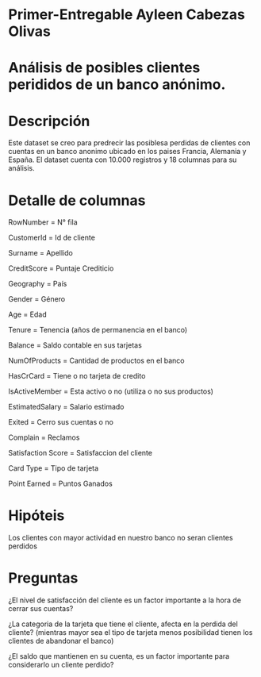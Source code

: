 # Primer-Entregable Ayleen Cabezas Olivas
# Análisis de posibles clientes perididos de un banco anónimo. 

# Descripción

Este dataset se creo para predrecir las posiblesa perdidas de clientes con cuentas en un banco anonimo ubicado en los paises Francia, Alemania y España.
El dataset cuenta con 10.000 registros y 18 columnas para su análisis. 

# Detalle de columnas

RowNumber = N° fila

CustomerId = Id de cliente

Surname = Apellido

CreditScore = Puntaje Crediticio

Geography = País

Gender = Género 

Age = Edad

Tenure = Tenencia (años de permanencia en el banco)

Balance = Saldo contable en sus tarjetas

NumOfProducts = Cantidad de productos en el banco

HasCrCard = Tiene o no tarjeta de credito

IsActiveMember = Esta activo o no (utiliza o no sus productos)

EstimatedSalary = Salario estimado

Exited = Cerro sus cuentas o no 

Complain = Reclamos

Satisfaction Score = Satisfaccion del cliente

Card Type = Tipo de tarjeta

Point Earned = Puntos Ganados


# Hipóteis

Los clientes con mayor actividad en nuestro banco no seran clientes perdidos


# Preguntas

¿El nivel de satisfacción del cliente es un factor importante a la hora de cerrar sus cuentas? 

¿La categoria de la tarjeta que tiene el cliente, afecta en la perdida del cliente? (mientras mayor sea el tipo de tarjeta menos posibilidad tienen los clientes de abandonar el banco)

¿El saldo que mantienen en su cuenta, es un factor importante para considerarlo un cliente perdido?


